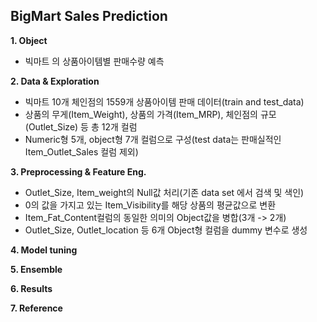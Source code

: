 ## BigMart Sales Prediction

**1. Object**
  - 빅마트 의 상품아이템별 판매수량 예측 


**2. Data & Exploration**
  - 빅마트 10개 체인점의 1559개 상품아이템 판매 데이터(train and test_data)
  - 상품의 무게(Item_Weight), 상품의 가격(Item_MRP), 체인점의 규모(Outlet_Size) 등 총 12개 컬럼
  - Numeric형 5개, object형 7개 컬럼으로 구성(test data는 판매실적인 Item_Outlet_Sales 컬럼 제외)


**3. Preprocessing & Feature Eng.**
  - Outlet_Size, Item_weight의 Null값 처리(기존 data set 에서 검색 및 색인) 
  - 0의 값을 가지고 있는 Item_Visibility를 해당 상품의 평균값으로 변환
  - Item_Fat_Content컬럼의 동일한 의미의 Object값을 병합(3개 -> 2개)  
  - Outlet_Size, Outlet_location 등 6개 Object형 컬럼을 dummy 변수로 생성


**4. Model tuning**


**5. Ensemble**


**6. Results**


**7. Reference**

